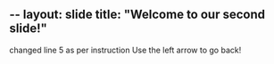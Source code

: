 --
layout: slide
title: "Welcome to our second slide!"
---
changed line 5 as per instruction
Use the left arrow to go back!
